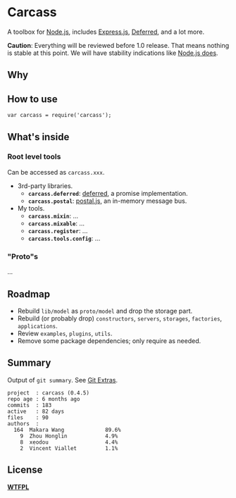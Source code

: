 # Carcass

A toolbox for [Node.js](http://nodejs.org/), includes [Express.js](http://expressjs.com/), [Deferred](https://github.com/medikoo/deferred), and a lot more.

**Caution**: Everything will be reviewed before 1.0 release. That means nothing is stable at this point. We will have stability indications like [Node.js does](http://nodejs.org/api/documentation.html#documentation_stability_index).

## Why

## How to use

`var carcass = require('carcass');`

## What's inside

### Root level tools

Can be accessed as `carcass.xxx`.

* 3rd-party libraries.
    * **`carcass.deferred`**: [deferred](https://github.com/medikoo/deferred), a promise implementation.
    * **`carcass.postal`**: [postal.js](https://github.com/postaljs/postal.js), an in-memory message bus.
* My tools.
    * **`carcass.mixin`**: ...
    * **`carcass.mixable`**: ...
    * **`carcass.register`**: ...
    * **`carcass.tools.config`**: ...

### "Proto"s

...

## Roadmap

* Rebuild `lib/model` as `proto/model` and drop the storage part.
* Rebuild (or probably drop) `constructors`, `servers`, `storages`, `factories`, `applications`.
* Review `examples`, `plugins`, `utils`.
* Remove some package dependencies; only require as needed.

## Summary

Output of `git summary`. See [Git Extras](https://github.com/visionmedia/git-extras).

```
project  : carcass (0.4.5)
repo age : 6 months ago
commits  : 183
active   : 82 days
files    : 90
authors  :
  164  Makara Wang             89.6%
    9  Zhou Honglin            4.9%
    8  xeodou                  4.4%
    2  Vincent Viallet         1.1%
```

## License

**[WTFPL](http://en.wikipedia.org/wiki/WTFPL)**
